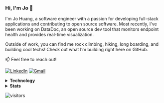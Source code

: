 ### Hi, I'm Jo 👋

I'm Jo Huang, a software engineer with a passion for developing full-stack applications and contributing to open source software. Most recently, I've been working on DataDoc, an open source dev tool that monitors endpoint health and provides real-time visualization.

Outside of work, you can find me rock climbing, hiking, long boarding, and building cool techs! Check out what I’m building right here on GitHub.

📫 Feel free to reach out!

[![LinkedIn](https://img.shields.io/badge/linkedin-%230077B5.svg?style=for-the-badge&logo=linkedin&logoColor=white)](https://www.linkedin.com/in/johuangx/)
[![Gmail](https://img.shields.io/badge/Gmail-D14836?style=for-the-badge&logo=gmail&logoColor=white)](mailto:johuangx@gmail.com)

<details>
  <summary><b>Technology</b></summary>
  
![JavaScript](https://img.shields.io/badge/javascript-%23323330.svg?style=for-the-badge&logo=javascript&logoColor=%23F7DF1E)
![React](https://img.shields.io/badge/react-%2320232a.svg?style=for-the-badge&logo=react&logoColor=%2361DAFB)
![Express.js](https://img.shields.io/badge/express.js-%23404d59.svg?style=for-the-badge&logo=express&logoColor=%2361DAFB)
![NodeJS](https://img.shields.io/badge/node.js-6DA55F?style=for-the-badge&logo=node.js&logoColor=white)
![MongoDB](https://img.shields.io/badge/MongoDB-%234ea94b.svg?style=for-the-badge&logo=mongodb&logoColor=white)
![Python](https://img.shields.io/badge/python-3670A0?style=for-the-badge&logo=python&logoColor=ffdd54)
![Postgres](https://img.shields.io/badge/postgres-%23316192.svg?style=for-the-badge&logo=postgresql&logoColor=white)
![InfluxDB](https://img.shields.io/badge/InfluxDB-22ADF6?style=for-the-badge&logo=InfluxDB&logoColor=white)
![Firebase](https://img.shields.io/badge/firebase-%23039BE5.svg?style=for-the-badge&logo=firebase)
![AWS](https://img.shields.io/badge/AWS-%23FF9900.svg?style=for-the-badge&logo=amazon-aws&logoColor=white)
  
</details>

<details>
  <summary><b>Stats</b></summary>

![stats](https://github-readme-stats.vercel.app/api?username=jochuang&include_all_commits=true&show_icons=true&count_private=true&disable_animations=true&theme=tokyonight&hide=stars,contribs)

</details>

![visitors](https://visitor-badge.glitch.me/badge?page_id=jochuang.jochuang)

<!--
**jochuang/jochuang** is a ✨ _special_ ✨ repository because its `README.md` (this file) appears on your GitHub profile.

Here are some ideas to get you started:

- 🔭 I’m currently working on ...
- 🌱 I’m currently learning ...
- 👯 I’m looking to collaborate on ...
- 🤔 I’m looking for help with ...
- 💬 Ask me about ...
- 📫 How to reach me: ...
- 😄 Pronouns: ...
- ⚡ Fun fact: ...
-->
